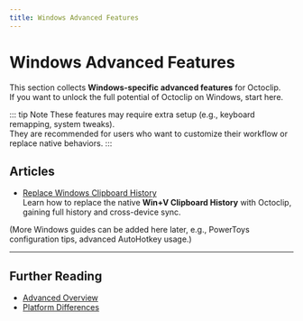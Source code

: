 ```yaml
---
title: Windows Advanced Features
---
```


# Windows Advanced Features

This section collects **Windows-specific advanced features** for Octoclip.  
If you want to unlock the full potential of Octoclip on Windows, start here.

::: tip Note
These features may require extra setup (e.g., keyboard remapping, system tweaks).  
They are recommended for users who want to customize their workflow or replace native behaviors.
:::

## Articles

- [Replace Windows Clipboard History](/advanced/windows/windows-clipboard)  
  Learn how to replace the native **Win+V Clipboard History** with Octoclip, gaining full history and cross-device sync.

(More Windows guides can be added here later, e.g., PowerToys configuration tips, advanced AutoHotkey usage.)

---

## Further Reading

- [Advanced Overview](/advanced/)  
- [Platform Differences](/advanced/platform-differences)
